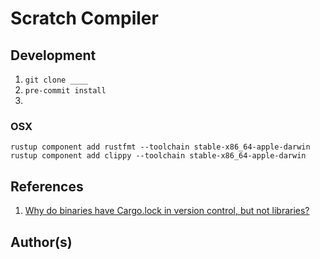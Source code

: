 # Scratch Compiler

## Development

1. `git clone ____`
2. `pre-commit install`
3.

### OSX

`rustup component add rustfmt --toolchain stable-x86_64-apple-darwin`
`rustup component add clippy --toolchain stable-x86_64-apple-darwin`

## References

1. [Why do binaries have Cargo.lock in version control, but not libraries?](https://doc.rust-lang.org/cargo/faq.html#why-do-binaries-have-cargolock-in-version-control-but-not-libraries)

## Author(s)